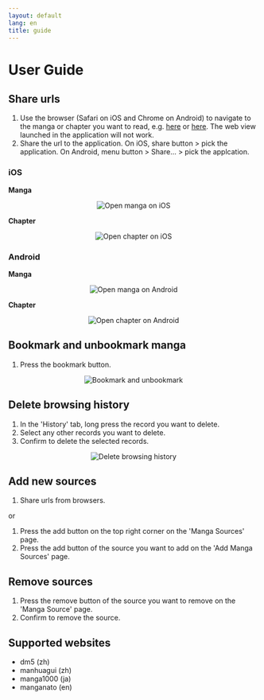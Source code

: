 ```yaml
---
layout: default
lang: en
title: guide
---
```


# User Guide

## Share urls
1. Use the browser (Safari on iOS and Chrome on Android) to navigate to the manga or chapter you want to read, e.g. [here](https://tsuideni-works.github.io/en/manga.html) or [here](https://tsuideni-works.github.io/en/pages.html). The web view launched in the application will not work.
2. Share the url to the application. On iOS, share button > pick the application. On Android, menu button > Share... > pick the applcation.

### iOS

**Manga**

<p align="center">
  <img src="https://tsuideni-works.github.io/assets/img/openManga_ios.gif" alt="Open manga on iOS" />
</p>

**Chapter**

<p align="center">
  <img src="https://tsuideni-works.github.io/assets/img/openChapter_ios.gif" alt="Open chapter on iOS" />
</p>

### Android

**Manga**

<p align="center">
  <img src="https://tsuideni-works.github.io/assets/img/openManga_android.gif" alt="Open manga on Android" />
</p>

**Chapter**

<p align="center">
  <img src="https://tsuideni-works.github.io/assets/img/openChapter_android.gif" alt="Open chapter on Android" />
</p>

## Bookmark and unbookmark manga
1. Press the bookmark button.

<p align="center">
  <img src="https://tsuideni-works.github.io/assets/img/bookmark.gif" alt="Bookmark and unbookmark" />
</p>

## Delete browsing history
1. In the 'History' tab, long press the record you want to delete.
2. Select any other records you want to delete.
3. Confirm to delete the selected records.

<p align="center">
  <img src="https://tsuideni-works.github.io/assets/img/deleteHistory.gif" alt="Delete browsing history" />
</p>

## Add new sources
1. Share urls from browsers.

or

1. Press the add button on the top right corner on the 'Manga Sources' page.
2. Press the add button of the source you want to add on the 'Add Manga Sources' page.

## Remove sources
1. Press the remove button of the source you want to remove on the 'Manga Source' page.
2. Confirm to remove the source.

## Supported websites
- dm5 (zh)
- manhuagui (zh)
- manga1000 (ja)
- manganato (en)
